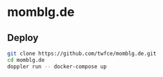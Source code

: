 # momblg.de

## Deploy

```bash
git clone https://github.com/twfce/momblg.de.git
cd momblg.de
doppler run -- docker-compose up
```
